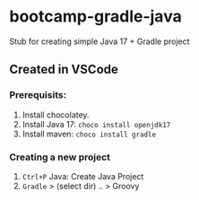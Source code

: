 # bootcamp-gradle-java
Stub for creating simple Java 17 + Gradle project

## Created in VSCode
### Prerequisits:
1. Install chocolatey. 
2. Install Java 17: `choco install openjdk17`
3. Install maven: `choco install gradle`

### Creating a new project
1. `Ctrl+P` Java: Create Java Project
2. `Gradle` > (select dir) .. > Groovy

